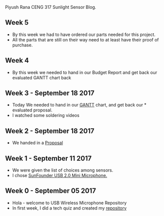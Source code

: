 Piyush Rana CENG 317 Sunlight Sensor Blog.

## Week 5
* By this week we had to have ordered our parts needed for this project. 
* All the parts that are still on their way need to at least have their proof of purchase.

## Week 4
* By this week we needed to hand in our Budget Report and get back our evaluated GANTT chart back

## Week 3  -  September 18 2017
* Today We needed to hand in our [GANTT](https://github.com/PRana02/Wireless-Microphone/blob/master/PiyushRana.mpp) chart, and get back our * evaluated proposal.
* I watched some soldering videos

## Week 2  -  September 18 2017
* We handed in a [Proposal](https://github.com/PRana02/Wireless-Microphone/blob/master/ProposalContent.xlsx)

## Week 1  -  September 11 2017
* We were given the list of choices among sensors.
* I chose [SunFounder USB 2.0 Mini Microphone.](https://www.amazon.ca/SunFounder-Microphone-Raspberry-Recognition-Software/dp/B01KLRBHGM/)

## Week 0  -  September 05 2017  
* Hola - welcome to USB Wireless Microphone Repository
* In first week, I did a tech quiz and created my [repository](https://github.com/PRana02/Wireless-Microphone) 


